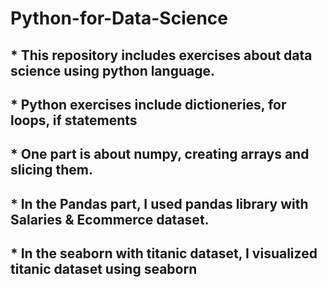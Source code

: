 # Python-for-Data-Science
## * This repository includes exercises about data science using python language.
## * Python exercises include dictioneries, for loops, if statements
## * One part is about numpy, creating arrays and slicing them.
## * In the Pandas part, I used pandas library with Salaries & Ecommerce dataset.
## * In the seaborn with titanic dataset, I visualized titanic dataset using seaborn
